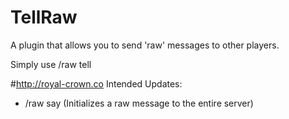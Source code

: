 #             TellRaw
A plugin that allows you to send 'raw' messages to other players.

Simply use /raw tell <player>

#http://royal-crown.co             Intended Updates:
- /raw say (Initializes a raw message to the entire server)
